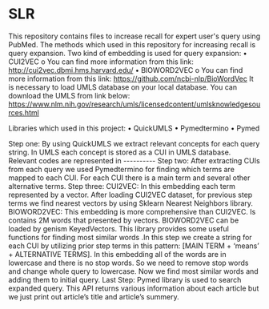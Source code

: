# SLR
This repository contains files to increase recall for expert user's query using PubMed.
The methods which used in this repository for increasing recall is query expansion.
Two kind of embedding is used for query expansion:
  •	CUI2VEC
    o	You can find more information from this link:  http://cui2vec.dbmi.hms.harvard.edu/
  •	BIOWORD2VEC
    o	You can find more information from this link:  https://github.com/ncbi-nlp/BioWordVec
It is necessary to load UMLS database on your local database. You can download the UMLS from link below:
https://www.nlm.nih.gov/research/umls/licensedcontent/umlsknowledgesources.html

Libraries which used in this project:
  •	QuickUMLS
  •	Pymedtermino
  •	Pymed

Step one:
  By using QuickUMLS we extract relevant concepts for each query string. In UMLS each concept is stored as a CUI in UMLS database. Relevant codes are represented in ----------
Step two:
  After extracting CUIs from each query we used Pymedtermino for finding which terms are mapped to each CUI. For each CUI there is a main term and several other alternative terms.
Step three:
	CUI2VEC:
    In this embedding each term represented by a vector. After loading CUI2VEC dataset, for previous step terms we find nearest vectors by using Sklearn Nearest Neighbors library. 
	BIOWORD2VEC:
    This embedding is more comprehensive than CUI2VEC. Is contains 2M words that presented by vectors. BIOWORD2VEC can be loaded by genism KeyedVectors. This library provides some     useful functions for finding most similar words .In this step we create a string for each CUI by utilizing prior step terms in this pattern: [MAIN TERM + ‘means’ + ALTERNATIVE     TERMS]. In this embedding all of the words are in lowercase and there is no stop words. So we need to remove stop words and change whole query to lowercase. Now we find most       similar words and adding them to initial query.
Last Step:
  Pymed library is used to search expanded query. This API returns various information about each article but we just print out article’s title and article’s summery.
	
